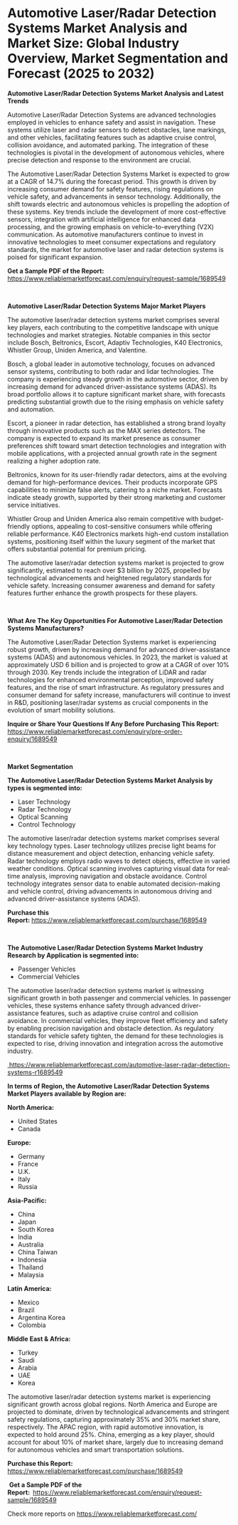 <p><h1>Automotive Laser/Radar Detection Systems Market Analysis and Market Size: Global Industry Overview, Market Segmentation and Forecast (2025 to 2032)</h1></p><p><strong>Automotive Laser/Radar Detection Systems Market Analysis and Latest Trends</strong></p>
<p><p>Automotive Laser/Radar Detection Systems are advanced technologies employed in vehicles to enhance safety and assist in navigation. These systems utilize laser and radar sensors to detect obstacles, lane markings, and other vehicles, facilitating features such as adaptive cruise control, collision avoidance, and automated parking. The integration of these technologies is pivotal in the development of autonomous vehicles, where precise detection and response to the environment are crucial.</p><p>The Automotive Laser/Radar Detection Systems Market is expected to grow at a CAGR of 14.7% during the forecast period. This growth is driven by increasing consumer demand for safety features, rising regulations on vehicle safety, and advancements in sensor technology. Additionally, the shift towards electric and autonomous vehicles is propelling the adoption of these systems. Key trends include the development of more cost-effective sensors, integration with artificial intelligence for enhanced data processing, and the growing emphasis on vehicle-to-everything (V2X) communication. As automotive manufacturers continue to invest in innovative technologies to meet consumer expectations and regulatory standards, the market for automotive laser and radar detection systems is poised for significant expansion.</p></p>
<p><strong>Get a Sample PDF of the Report:&nbsp;</strong> <a href="https://www.reliablemarketforecast.com/enquiry/request-sample/1689549?utm_campaign=2803&utm_medium=2&utm_source=Github&utm_content=ia&utm_term=26032025&utm_id=automotive-laserradar-detection-systems">https://www.reliablemarketforecast.com/enquiry/request-sample/1689549</a></p>
<p>&nbsp;</p>
<p><strong>Automotive Laser/Radar Detection Systems Major Market Players</strong></p>
<p><p>The automotive laser/radar detection systems market comprises several key players, each contributing to the competitive landscape with unique technologies and market strategies. Notable companies in this sector include Bosch, Beltronics, Escort, Adaptiv Technologies, K40 Electronics, Whistler Group, Uniden America, and Valentine.</p><p>Bosch, a global leader in automotive technology, focuses on advanced sensor systems, contributing to both radar and lidar technologies. The company is experiencing steady growth in the automotive sector, driven by increasing demand for advanced driver-assistance systems (ADAS). Its broad portfolio allows it to capture significant market share, with forecasts predicting substantial growth due to the rising emphasis on vehicle safety and automation.</p><p>Escort, a pioneer in radar detection, has established a strong brand loyalty through innovative products such as the MAX series detectors. The company is expected to expand its market presence as consumer preferences shift toward smart detection technologies and integration with mobile applications, with a projected annual growth rate in the segment realizing a higher adoption rate.</p><p>Beltronics, known for its user-friendly radar detectors, aims at the evolving demand for high-performance devices. Their products incorporate GPS capabilities to minimize false alerts, catering to a niche market. Forecasts indicate steady growth, supported by their strong marketing and customer service initiatives.</p><p>Whistler Group and Uniden America also remain competitive with budget-friendly options, appealing to cost-sensitive consumers while offering reliable performance. K40 Electronics markets high-end custom installation systems, positioning itself within the luxury segment of the market that offers substantial potential for premium pricing.</p><p>The automotive laser/radar detection systems market is projected to grow significantly, estimated to reach over $3 billion by 2025, propelled by technological advancements and heightened regulatory standards for vehicle safety. Increasing consumer awareness and demand for safety features further enhance the growth prospects for these players.</p></p>
<p>&nbsp;</p>
<p><strong>What Are The Key Opportunities For Automotive Laser/Radar Detection Systems Manufacturers?</strong></p>
<p><p>The Automotive Laser/Radar Detection Systems market is experiencing robust growth, driven by increasing demand for advanced driver-assistance systems (ADAS) and autonomous vehicles. In 2023, the market is valued at approximately USD 6 billion and is projected to grow at a CAGR of over 10% through 2030. Key trends include the integration of LiDAR and radar technologies for enhanced environmental perception, improved safety features, and the rise of smart infrastructure. As regulatory pressures and consumer demand for safety increase, manufacturers will continue to invest in R&D, positioning laser/radar systems as crucial components in the evolution of smart mobility solutions.</p></p>
<p><strong>Inquire or Share Your Questions If Any Before Purchasing This Report:</strong> <a href="https://www.reliablemarketforecast.com/enquiry/pre-order-enquiry/1689549?utm_campaign=2803&utm_medium=2&utm_source=Github&utm_content=ia&utm_term=26032025&utm_id=automotive-laserradar-detection-systems">https://www.reliablemarketforecast.com/enquiry/pre-order-enquiry/1689549</a></p>
<p>&nbsp;</p>
<p><strong>Market Segmentation</strong></p>
<p><strong>The Automotive Laser/Radar Detection Systems Market Analysis by types is segmented into:</strong></p>
<p><ul><li>Laser Technology</li><li>Radar Technology</li><li>Optical Scanning</li><li>Control Technology</li></ul></p>
<p><p>The automotive laser/radar detection systems market comprises several key technology types. Laser technology utilizes precise light beams for distance measurement and object detection, enhancing vehicle safety. Radar technology employs radio waves to detect objects, effective in varied weather conditions. Optical scanning involves capturing visual data for real-time analysis, improving navigation and obstacle avoidance. Control technology integrates sensor data to enable automated decision-making and vehicle control, driving advancements in autonomous driving and advanced driver-assistance systems (ADAS).</p></p>
<p><strong>Purchase this Report:&nbsp;</strong><a href="https://www.reliablemarketforecast.com/purchase/1689549?utm_campaign=2803&utm_medium=2&utm_source=Github&utm_content=ia&utm_term=26032025&utm_id=automotive-laserradar-detection-systems">https://www.reliablemarketforecast.com/purchase/1689549</a></p>
<p>&nbsp;</p>
<p><strong>The Automotive Laser/Radar Detection Systems Market Industry Research by Application is segmented into:</strong></p>
<p><ul><li>Passenger Vehicles</li><li>Commercial Vehicles</li></ul></p>
<p><p>The automotive laser/radar detection systems market is witnessing significant growth in both passenger and commercial vehicles. In passenger vehicles, these systems enhance safety through advanced driver-assistance features, such as adaptive cruise control and collision avoidance. In commercial vehicles, they improve fleet efficiency and safety by enabling precision navigation and obstacle detection. As regulatory standards for vehicle safety tighten, the demand for these technologies is expected to rise, driving innovation and integration across the automotive industry.</p></p>
<p><a href="https://www.reliablemarketforecast.com/automotive-laser-radar-detection-systems-r1689549?utm_campaign=2803&utm_medium=2&utm_source=Github&utm_content=ia&utm_term=26032025&utm_id=automotive-laserradar-detection-systems">&nbsp;https://www.reliablemarketforecast.com/automotive-laser-radar-detection-systems-r1689549</a></p>
<p><strong>In terms of Region, the Automotive Laser/Radar Detection Systems Market Players available by Region are:</strong></p>
<p>
    <p> <strong> North America: </strong>
        <ul>
            <li>United States</li>
            <li>Canada</li>
        </ul>
        </p> 
    <p> <strong> Europe: </strong>
        <ul>
            <li>Germany</li>
            <li>France</li>
            <li>U.K.</li>
            <li>Italy</li>
            <li>Russia</li>
        </ul>
        </p> 
    <p> <strong> Asia-Pacific: </strong>
        <ul>
            <li>China</li>
            <li>Japan</li>
            <li>South Korea</li>
            <li>India</li>
            <li>Australia</li>
            <li>China Taiwan</li>
            <li>Indonesia</li>
            <li>Thailand</li>
            <li>Malaysia</li>
        </ul>
        </p> 
    <p> <strong> Latin America: </strong>
        <ul>
            <li>Mexico</li>
            <li>Brazil</li>
            <li>Argentina Korea</li>
            <li>Colombia</li>
        </ul>
        </p> 
    <p> <strong> Middle East & Africa: </strong>
        <ul>
            <li>Turkey</li>
            <li>Saudi</li>
            <li>Arabia</li>
            <li>UAE</li>
            <li>Korea</li>
        </ul>
    </p>
    </p>
<p><p>The automotive laser/radar detection systems market is experiencing significant growth across global regions. North America and Europe are projected to dominate, driven by technological advancements and stringent safety regulations, capturing approximately 35% and 30% market share, respectively. The APAC region, with rapid automotive innovation, is expected to hold around 25%. China, emerging as a key player, should account for about 10% of market share, largely due to increasing demand for autonomous vehicles and smart transportation solutions.</p></p>
<p><strong>Purchase this Report: </strong><a href="https://www.reliablemarketforecast.com/purchase/1689549?utm_campaign=2803&utm_medium=2&utm_source=Github&utm_content=ia&utm_term=26032025&utm_id=automotive-laserradar-detection-systems">https://www.reliablemarketforecast.com/purchase/1689549</a></p>
<p>&nbsp;<strong>Get a Sample PDF of the Report:&nbsp;&nbsp;</strong><a href="https://www.reliablemarketforecast.com/enquiry/request-sample/1689549?utm_campaign=2803&utm_medium=2&utm_source=Github&utm_content=ia&utm_term=26032025&utm_id=automotive-laserradar-detection-systems">https://www.reliablemarketforecast.com/enquiry/request-sample/1689549</a></p>
<p><strong></strong></p>
<p>Check more reports on <a href="https://www.reliablemarketforecast.com/?utm_campaign=2803&utm_medium=2&utm_source=Github&utm_content=ia&utm_term=26032025&utm_id=automotive-laserradar-detection-systems">https://www.reliablemarketforecast.com/</a></p>